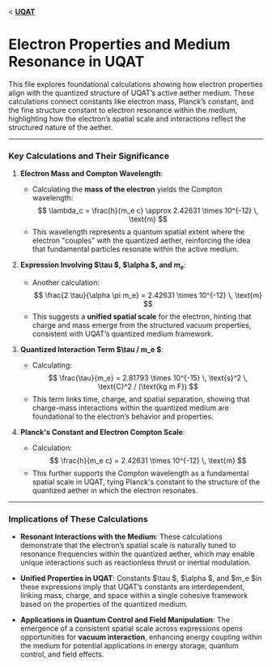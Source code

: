 < **[UQAT](README.md)**

# Electron Properties and Medium Resonance in UQAT

This file explores foundational calculations showing how electron properties align with the quantized structure of UQAT’s active aether medium. These calculations connect constants like electron mass, Planck’s constant, and the fine structure constant to electron resonance within the medium, highlighting how the electron’s spatial scale and interactions reflect the structured nature of the aether.

---

### Key Calculations and Their Significance

1. **Electron Mass and Compton Wavelength**:
   - Calculating the **mass of the electron** yields the Compton wavelength:
     $$
     \lambda_c = \frac{h}{m_e c} \approx 2.42631 \times 10^{-12} \, \text{m}
     $$
   - This wavelength represents a quantum spatial extent where the electron "couples" with the quantized aether, reinforcing the idea that fundamental particles resonate within the active medium.

2. **Expression Involving $\tau $, $\alpha $, and $m_e$**:
   - Another calculation:
     $$
     \frac{2 \tau}{\alpha \pi m_e} = 2.42631 \times 10^{-12} \, \text{m}
     $$
   - This suggests a **unified spatial scale** for the electron, hinting that charge and mass emerge from the structured vacuum properties, consistent with UQAT’s quantized medium framework.

3. **Quantized Interaction Term $\tau / m_e $**:
   - Calculating:
     $$
     \frac{\tau}{m_e} = 2.81793 \times 10^{-15} \, \text{s}^2 \, \text{C}^2 / (\text{kg m F})
     $$
   - This term links time, charge, and spatial separation, showing that charge-mass interactions within the quantized medium are foundational to the electron’s behavior and properties.

4. **Planck's Constant and Electron Compton Scale**:
   - Calculation:
     $$
     \frac{h}{m_e c} = 2.42631 \times 10^{-12} \, \text{m}
     $$
   - This further supports the Compton wavelength as a fundamental spatial scale in UQAT, tying Planck's constant to the structure of the quantized aether in which the electron resonates.

---

### Implications of These Calculations

- **Resonant Interactions with the Medium**: These calculations demonstrate that the electron’s spatial scale is naturally tuned to resonance frequencies within the quantized aether, which may enable unique interactions such as reactionless thrust or inertial modulation.

- **Unified Properties in UQAT**: Constants $\tau $, $\alpha $, and $m_e $in these expressions imply that UQAT’s constants are interdependent, linking mass, charge, and space within a single cohesive framework based on the properties of the quantized medium.

- **Applications in Quantum Control and Field Manipulation**: The emergence of a consistent spatial scale across expressions opens opportunities for **vacuum interaction**, enhancing energy coupling within the medium for potential applications in energy storage, quantum control, and field effects.



<!-- < **[UQAT](README.md)**

# Electron Properties and Medium Resonance in UQAT

This file explores foundational calculations showing how electron properties align with the quantized structure of UQAT’s active aether medium. These calculations connect constants like electron mass, Planck’s constant, and the fine structure constant to electron resonance within the medium.

---

### Key Calculations and Their Significance

1. **Electron Mass and Compton Wavelength**:
   - Calculating the **mass of the electron** yields the Compton wavelength:
     $$
     \lambda_c = \frac{h}{m_e c} \approx 2.42631 \times 10^{-12} \, \text{m}
     $$
   - This wavelength, a quantum spatial extent, represents a resonant scale where the electron "couples" with the quantized aether.

2. **Expression Involving $\tau $, $\alpha $, and $m_e $**:
   - Another calculation:
     $$
     \frac{2 \tau}{\alpha \pi m_e} = 2.42631 \times 10^{-12} \, \text{m}
     $$
   - This suggests a **unified spatial scale** for the electron, hinting that charge and mass emerge from the vacuum structure.

3. **Quantized Interaction Term $\tau / m_e $**:
   - Calculating:
     $$
     \frac{\tau}{m_e} = 2.81793 \times 10^{-15} \, \text{s}^2 \, \text{C}^2 / (\text{kg m F})
     $$
   - This term links time, charge, and spatial separation, indicating that charge-mass interactions in the quantized medium are foundational to the electron’s behavior.

4. **Planck's Constant and Electron Compton Scale**:
   - Calculation:
     $$
     \frac{h}{m_e c} = 2.42631 \times 10^{-12} \, \text{s J} / (\text{kg m Hz})
     $$
   - This further reinforces the Compton wavelength as a fundamental spatial scale in UQAT.

---

### Implications of These Calculations

- **Resonant Interactions with the Medium**: These calculations show that the electron’s spatial scale is tuned to resonance frequencies within the quantized aether, enabling unique interactions like reactionless thrust or inertial modulation.

- **Unified Properties in UQAT**: Constants $\tau $, $\alpha $, and $m_e $in these expressions imply that UQAT’s constants are interdependent, linking mass, charge, and space in a single framework.

- **Applications in Quantum Control and Field Manipulation**: The emergence of a consistent spatial scale across expressions suggests opportunities for **vacuum interaction**, enhancing energy coupling for applications in energy storage, quantum control, and field effects. -->
